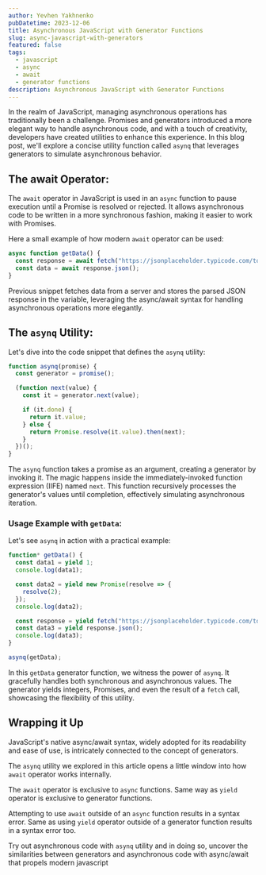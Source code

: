 ```yaml
---
author: Yevhen Yakhnenko
pubDatetime: 2023-12-06
title: Asynchronous JavaScript with Generator Functions
slug: async-javascript-with-generators
featured: false
tags:
  - javascript
  - async
  - await
  - generator functions
description: Asynchronous JavaScript with Generator Functions
---
```


In the realm of JavaScript, managing asynchronous operations has traditionally been a challenge. Promises and generators introduced a more elegant way to handle asynchronous code, and with a touch of creativity, developers have created utilities to enhance this experience. In this blog post, we'll explore a concise utility function called `asynq` that leverages generators to simulate asynchronous behavior.

## The await Operator:

The `await` operator in JavaScript is used in an `async` function to pause execution until a Promise is resolved or rejected. It allows asynchronous code to be written in a more synchronous fashion, making it easier to work with Promises.

Here a small example of how modern `await` operator can be used:

```javascript
async function getData() {
  const response = await fetch("https://jsonplaceholder.typicode.com/todos/1");
  const data = await response.json();
}
```

Previous snippet fetches data from a server and stores the parsed JSON response in the variable, leveraging the async/await syntax for handling asynchronous operations more elegantly.

## The `asynq` Utility:

Let's dive into the code snippet that defines the `asynq` utility:

```javascript
function asynq(promise) {
  const generator = promise();

  (function next(value) {
    const it = generator.next(value);

    if (it.done) {
      return it.value;
    } else {
      return Promise.resolve(it.value).then(next);
    }
  })();
}
```

The `asynq` function takes a promise as an argument, creating a generator by invoking it. The magic happens inside the immediately-invoked function expression (IIFE) named `next`.
This function recursively processes the generator's values until completion, effectively simulating asynchronous iteration.

### Usage Example with `getData`:

Let's see `asynq` in action with a practical example:

```javascript
function* getData() {
  const data1 = yield 1;
  console.log(data1);

  const data2 = yield new Promise(resolve => {
    resolve(2);
  });
  console.log(data2);

  const response = yield fetch("https://jsonplaceholder.typicode.com/todos/1");
  const data3 = yield response.json();
  console.log(data3);
}

asynq(getData);
```

In this `getData` generator function, we witness the power of `asynq`. It gracefully handles both synchronous and asynchronous values. The generator yields integers, Promises, and even the result of a `fetch` call, showcasing the flexibility of this utility.

## Wrapping it Up

JavaScript's native async/await syntax, widely adopted for its readability and ease of use, is intricately connected to the concept of generators.

The `asynq` utility we explored in this article opens a little window into how `await` operator works internally.

The `await` operator is exclusive to `async` functions. Same way as `yield` operator is exclusive to generator functions.

Attempting to use `await` outside of an `async` function results in a syntax error. Same as using `yield` operator outside of a generator function results in a syntax error too.

Try out asynchronous code with `asynq` utility and in doing so, uncover the similarities between generators and asynchronous code with async/await that propels modern javascript
